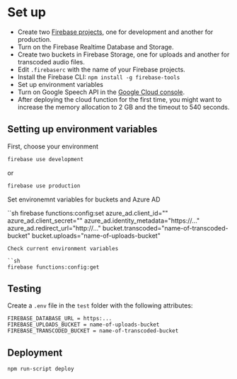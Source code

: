 # Set up

- Create two [Firebase projects](https://console.firebase.google.com/), one for development and another for production.
- Turn on the Firebase Realtime Database and Storage.
- Create two buckets in Firebase Storage, one for uploads and another for transcoded audio files.
- Edit `.firebaserc` with the name of your Firebase projects.
- Install the Firebase CLI: `npm install -g firebase-tools`
- Set up environment variables
- Turn on Google Speech API in the [Google Cloud console](https://console.cloud.google.com).
- After deploying the cloud function for the first time, you might want to increase the memory allocation to 2 GB and the timeout to 540 seconds.

## Setting up environment variables

First, choose your environment

```sh
firebase use development
```

or

```sh
firebase use production
```

Set environemnt variables for buckets and Azure AD

``sh
firebase functions:config:set
azure_ad.client_id=""
azure_ad.client_secret=""
azure_ad.identity_metadata="https://..."
azure_ad.redirect_url="http://..."
bucket.transcoded="name-of-transcoded-bucket"
bucket.uploads="name-of-uploads-bucket"

```
Check current environment variables

``sh
firebase functions:config:get
```

## Testing

Create a `.env` file in the `test` folder with the following attributes:

```
FIREBASE_DATABASE_URL = https:...
FIREBASE_UPLOADS_BUCKET = name-of-uploads-bucket
FIREBASE_TRANSCODED_BUCKET = name-of-transcoded-bucket
```

## Deployment

```sh
npm run-script deploy
```
